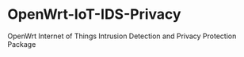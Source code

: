 # OpenWrt-IoT-IDS-Privacy
OpenWrt Internet of Things Intrusion Detection and Privacy Protection Package
